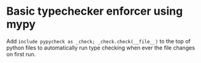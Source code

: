 Basic typechecker enforcer using mypy
=====================================

Add `include pypycheck as _check; _check.check(__file__)` to the top of python
files to automatically run type checking when ever the file changes on first
run.
